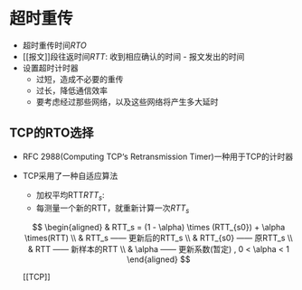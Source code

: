 # 超时重传

- 超时重传时间$RTO$
- [[报文]]段往返时间$RTT$: 收到相应确认的时间 - 报文发出的时间
- 设置超时计时器
  - 过短，造成不必要的重传 
  - 过长，降低通信效率
  - 要考虑经过那些网络，以及这些网络将产生多大延时
  
## TCP的RTO选择

- RFC 2988(Computing TCP‘s Retransmission Timer)一种用于TCP的计时器
- TCP采用了一种自适应算法
  - 加权平均RTT$RTT_s$: 
  - 每测量一个新的RTT，就重新计算一次$RTT_s$
  
  $$
 \begin{aligned}
 & RTT_s = (1 - \alpha) \times (RTT_{s0}) + \alpha \times(RTT) \\
 & RTT_s —— 更新后的RTT_s \\
 & RTT_{s0} —— 原RTT_s \\
 & RTT —— 新样本的RTT \\
 & \alpha —— 更新系数(暂定) , 0 < \alpha < 1
 \end{aligned}
 $$

  [[TCP]]
  